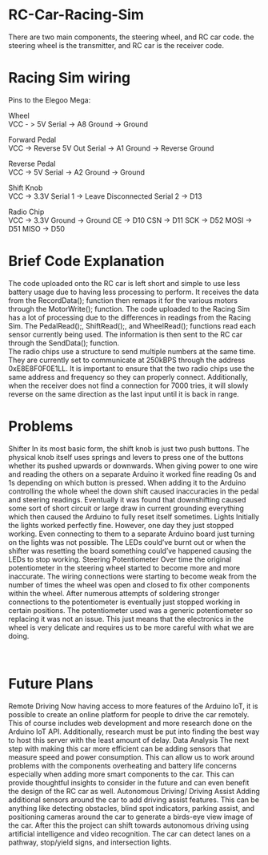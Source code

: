 # RC-Car-Racing-Sim
There are two main components, the steering wheel, and RC car code. the steering wheel is the transmitter, and RC car is the receiver code. 

# Racing Sim wiring
Pins to the Elegoo Mega: 

Wheel 	
VCC - > 5V 
Serial -> A8 
Ground -> Ground 

Forward Pedal 	
VCC -> Reverse 5V Out 
Serial -> A1 
Ground -> Reverse Ground 

Reverse Pedal 	
VCC -> 5V 
Serial -> A2 
Ground -> Ground 

Shift Knob 	
VCC -> 3.3V 
Serial 1 -> Leave Disconnected 
Serial 2 -> D13 

Radio Chip 	
VCC -> 3.3V 
Ground -> Ground 
CE -> D10 
CSN -> D11 
SCK -> D52 
MOSI -> D51 
MISO -> D50 

# Brief Code Explanation 
The code uploaded onto the RC car is left short and simple to use less battery usage due to having less processing to perform. It receives the data from the RecordData(); function then remaps it for the various motors through the MotorWrite(); function. 
The code uploaded to the Racing Sim has a lot of processing due to the differences in readings from the Racing Sim. The PedalRead();, ShiftRead();, and WheelRead(); functions read each sensor currently being used. The information is then sent to the RC car through the SendData(); function.  
The radio chips use a structure to send multiple numbers at the same time. They are currently set to communicate at 250kBPS through the address 0xE8E8F0F0E1LL. It is important to ensure that the two radio chips use the same address and frequency so they can properly connect. 
Additionally, when the receiver does not find a connection for 7000 tries, it will slowly reverse on the same direction as the last input until it is back in range. 
 
# Problems 
Shifter 
 	In its most basic form, the shift knob is just two push buttons. The physical knob itself uses springs and levers to press one of the buttons whether its pushed upwards or downwards. When giving power to one wire and reading the others on a separate Arduino it worked fine reading 0s and 1s depending on which button is pressed. When adding it to the Arduino controlling the whole wheel the down shift caused inaccuracies in the pedal and steering readings. Eventually it was found that downshifting caused some sort of short circuit or large draw in current grounding everything which then caused the Arduino to fully reset itself sometimes. 
Lights 
 	Initially the lights worked perfectly fine. However, one day they just stopped working. 
Even connecting to them to a separate Arduino board just turning on the lights was not possible. The LEDs could’ve burnt out or when the shifter was resetting the board something could’ve happened causing the LEDs to stop working. 
Steering Potentiometer 
 	Over time the original potentiometer in the steering wheel started to become more and more inaccurate. The wiring connections were starting to become weak from the number of times the wheel was open and closed to fix other components within the wheel. After numerous attempts of soldering stronger connections to the potentiometer is eventually just stopped working in certain positions. The potentiometer used was a generic potentiometer so replacing it was not an issue. This just means that the electronics in the wheel is very delicate and requires us to be more careful with what we are doing. 
 	 
 
# Future Plans 
Remote Driving 
 	Now having access to more features of the Arduino IoT, it is possible to create an online platform for people to drive the car remotely. This of course includes web development and more research done on the Arduino IoT API. Additionally, research must be put into finding the best way to host this server with the least amount of delay. 
Data Analysis 
 	The next step with making this car more efficient can be adding sensors that measure speed and power consumption. This can allow us to work around problems with the components overheating and battery life concerns especially when adding more smart components to the car. This can provide thoughtful insights to consider in the future and can even benefit the design of the RC car as well. 
Autonomous Driving/ Driving Assist 
 	Adding additional sensors around the car to add driving assist features. This can be anything like detecting obstacles, blind spot indicators, parking assist, and positioning cameras around the car to generate a birds-eye view image of the car. After this the project can shift towards autonomous driving using artificial intelligence and video recognition. The car can detect lanes on a pathway, stop/yield signs, and intersection lights. 

